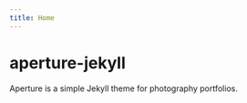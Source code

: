```yaml
---
title: Home
---
```


# aperture-jekyll
Aperture is a simple Jekyll theme for photography portfolios.